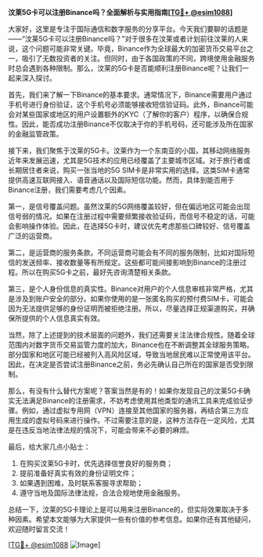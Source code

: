 **汶莱5G卡可以注册Binance吗？全面解析与实用指南[[TG💪+ @esim1088](https://t.me/s/esim1088)]**

大家好，这里是专注于国际通信和数字服务的分享平台。今天我们要聊的话题是——“汶莱5G卡可以注册Binance吗？”对于很多在汶莱或者计划前往汶莱的人来说，这个问题可能非常关键。毕竟，Binance作为全球最大的加密货币交易平台之一，吸引了无数投资者的关注。但同时，由于各国政策的不同，跨境使用金融服务时总会遇到各种限制。那么，汶莱的5G卡是否能顺利注册Binance呢？让我们一起来深入探讨。

首先，我们来了解一下Binance的基本要求。通常情况下，Binance需要用户通过手机号进行身份验证，这个手机号必须能够接收短信验证码。此外，Binance可能会对某些国家或地区的用户设置额外的KYC（了解你的客户）程序，以确保合规性。因此，能否成功注册Binance不仅取决于你的手机号码，还可能涉及所在国家的金融监管政策。

接下来，我们聚焦于汶莱的5G卡。汶莱作为一个东南亚的小国，其移动网络服务近年来发展迅速，尤其是5G技术的应用已经覆盖了主要城市区域。对于旅行者或长期居住者来说，购买一张当地的5G SIM卡是非常实用的选择。这类SIM卡通常提供高速互联网接入、语音通话以及国际短信功能。然而，具体到能否用于Binance注册，我们需要考虑几个因素。

第一，是信号覆盖问题。虽然汶莱的5G网络覆盖较好，但在偏远地区可能会出现信号弱的情况。如果在注册过程中需要频繁接收验证码，而信号不稳定的话，可能会影响操作体验。因此，在选择5G卡时，建议优先考虑那些口碑较好、信号覆盖广泛的运营商。

第二，是运营商的服务条款。不同运营商可能会有不同的服务限制，比如对国际短信的发送频率、接收数量等有所规定。这些都可能间接影响到Binance的注册过程。所以在购买5G卡之前，最好先咨询清楚相关条款。

第三，是个人身份信息的真实性。Binance对用户的个人信息审核非常严格，尤其是涉及到账户安全的部分。如果你使用的是一张匿名购买的预付费SIM卡，可能会因为无法提供足够的身份证明而被拒绝注册。所以，尽量选择正规渠道购买，并确保所提供的个人信息真实有效。

当然，除了上述提到的技术层面的问题外，我们还需要关注法律合规性。随着全球范围内对数字货币交易监管力度的加大，Binance也在不断调整其全球服务策略。部分国家和地区可能已经被列入高风险区域，导致当地居民难以正常使用该平台。因此，在决定是否尝试注册Binance之前，务必先确认自己所在的国家是否受到限制。

那么，有没有什么替代方案呢？答案当然是有的！如果你发现自己的汶莱5G卡确实无法满足Binance的注册需求，不妨考虑使用其他类型的通讯工具来完成验证步骤。例如，通过虚拟专用网（VPN）连接至其他国家的服务器，再结合第三方应用生成的虚拟号码来进行操作。不过需要注意的是，这种方法存在一定风险，尤其是在违反当地法律法规的情况下，可能会带来不必要的麻烦。

最后，给大家几点小贴士：
1. 在购买汶莱5G卡时，优先选择信誉良好的服务商；
2. 提前准备好真实有效的身份证明文件；
3. 如果遇到困难，及时联系客服寻求帮助；
4. 遵守当地及国际法律法规，合法合规地使用金融服务。

总结一下，汶莱的5G卡理论上是可以用来注册Binance的，但实际效果取决于多种因素。希望本文能够为大家提供一些有价值的参考信息。如果你还有其他疑问，欢迎随时留言交流！

[[TG💪+ @esim1088](https://t.me/s/esim1088) ![Image](https://i.postimg.cc/4NQfJmqS/Snipaste-2025-05-13-00-14-12.png)]